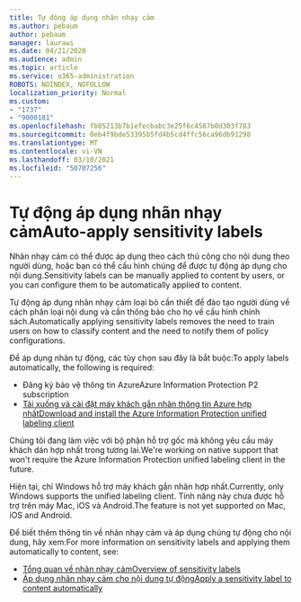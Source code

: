 ```yaml
---
title: Tự động áp dụng nhãn nhạy cảm
ms.author: pebaum
author: pebaum
manager: laurawi
ms.date: 04/21/2020
ms.audience: admin
ms.topic: article
ms.service: o365-administration
ROBOTS: NOINDEX, NOFOLLOW
localization_priority: Normal
ms.custom:
- "1737"
- "9000181"
ms.openlocfilehash: fb05213b7b1efecbabc3e25f6c4587b0d303f783
ms.sourcegitcommit: 0eb4f9bde53395b5fd4b5cd4ffc56ca96db91298
ms.translationtype: MT
ms.contentlocale: vi-VN
ms.lasthandoff: 03/10/2021
ms.locfileid: "50707256"
---
```

# <a name="auto-apply-sensitivity-labels"></a><span data-ttu-id="8b11c-102">Tự động áp dụng nhãn nhạy cảm</span><span class="sxs-lookup"><span data-stu-id="8b11c-102">Auto-apply sensitivity labels</span></span>

<span data-ttu-id="8b11c-103">Nhãn nhạy cảm có thể được áp dụng theo cách thủ công cho nội dung theo người dùng, hoặc bạn có thể cấu hình chúng để được tự động áp dụng cho nội dung.</span><span class="sxs-lookup"><span data-stu-id="8b11c-103">Sensitivity labels can be manually applied to content by users, or you can configure them to be automatically applied to content.</span></span>

<span data-ttu-id="8b11c-104">Tự động áp dụng nhãn nhạy cảm loại bỏ cần thiết để đào tạo người dùng về cách phân loại nội dung và cần thông báo cho họ về cấu hình chính sách.</span><span class="sxs-lookup"><span data-stu-id="8b11c-104">Automatically applying sensitivity labels removes the need to train users on how to classify content and the need to notify them of policy configurations.</span></span>

<span data-ttu-id="8b11c-105">Để áp dụng nhãn tự động, các tùy chọn sau đây là bắt buộc:</span><span class="sxs-lookup"><span data-stu-id="8b11c-105">To apply labels automatically, the following is required:</span></span>

- <span data-ttu-id="8b11c-106">Đăng ký bảo vệ thông tin Azure</span><span class="sxs-lookup"><span data-stu-id="8b11c-106">Azure Information Protection P2 subscription</span></span>
- [<span data-ttu-id="8b11c-107">Tải xuống và cài đặt máy khách gắn nhãn thông tin Azure hợp nhất</span><span class="sxs-lookup"><span data-stu-id="8b11c-107">Download and install the Azure Information Protection unified labeling client</span></span>](https://docs.microsoft.com/azure/information-protection/rms-client/install-unifiedlabelingclient-app)

<span data-ttu-id="8b11c-108">Chúng tôi đang làm việc với bộ phận hỗ trợ gốc mà không yêu cầu máy khách dán hợp nhất trong tương lai.</span><span class="sxs-lookup"><span data-stu-id="8b11c-108">We're working on native support that won't require the Azure Information Protection unified labeling client in the future.</span></span>

<span data-ttu-id="8b11c-109">Hiện tại, chỉ Windows hỗ trợ máy khách gắn nhãn hợp nhất.</span><span class="sxs-lookup"><span data-stu-id="8b11c-109">Currently, only Windows supports the unified labeling client.</span></span>  <span data-ttu-id="8b11c-110">Tính năng này chưa được hỗ trợ trên máy Mac, iOS và Android.</span><span class="sxs-lookup"><span data-stu-id="8b11c-110">The feature is not yet supported on Mac, iOS and Android.</span></span>

<span data-ttu-id="8b11c-111">Để biết thêm thông tin về nhãn nhạy cảm và áp dụng chúng tự động cho nội dung, hãy xem:</span><span class="sxs-lookup"><span data-stu-id="8b11c-111">For more information on sensitivity labels and applying them automatically to content,  see:</span></span>

- [<span data-ttu-id="8b11c-112">Tổng quan về nhãn nhạy cảm</span><span class="sxs-lookup"><span data-stu-id="8b11c-112">Overview of sensitivity labels</span></span>](https://docs.microsoft.com/microsoft-365/compliance/sensitivity-labels)
- [<span data-ttu-id="8b11c-113">Áp dụng nhãn nhạy cảm cho nội dung tự động</span><span class="sxs-lookup"><span data-stu-id="8b11c-113">Apply a sensitivity label to content automatically</span></span>](https://docs.microsoft.com/microsoft-365/compliance/apply-sensitivity-label-automatically)